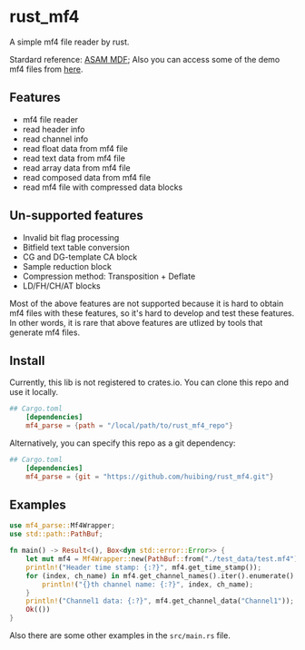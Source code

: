 # rust_mf4
A simple mf4 file reader by rust. 

Stardard reference:  <a href="https://www.asam.net/standards/detail/mdf/wiki/">ASAM MDF</a>;
Also you can access some of the demo mf4 files from <a href="https://www.asam.net/standards/detail/mdf/">here</a>.

## Features

- mf4 file reader
- read header info
- read channel info
- read float data from mf4 file
- read text data from mf4 file
- read array data from mf4 file
- read composed data from mf4 file
- read mf4 file with compressed data blocks

## Un-supported features

- Invalid bit flag processing 
- Bitfield text table conversion
- CG and DG-template CA block
- Sample reduction block
- Compression method: Transposition + Deflate
- LD/FH/CH/AT blocks
  
Most of the above features are not supported because it is hard to obtain mf4 files with these features, so it's hard to develop and test these features.
In other words, it is rare that above features are utlized by tools that generate mf4 files.


## Install

Currently, this lib is not registered to crates.io.
You can clone this repo and use it locally.

```toml
## Cargo.toml
    [dependencies]
    mf4_parse = {path = "/local/path/to/rust_mf4_repo"}
```

Alternatively, you can specify this repo as a git dependency:

```toml
## Cargo.toml
    [dependencies]
    mf4_parse = {git = "https://github.com/huibing/rust_mf4.git"}
```


## Examples

```rust
use mf4_parse::Mf4Wrapper;
use std::path::PathBuf;

fn main() -> Result<(), Box<dyn std::error::Error>> {
    let mut mf4 = Mf4Wrapper::new(PathBuf::from("./test_data/test.mf4"))?;
    println!("Header time stamp: {:?}", mf4.get_time_stamp());
    for (index, ch_name) in mf4.get_channel_names().iter().enumerate() {
        println!("{}th channel name: {:?}", index, ch_name);
    }
    println!("Channel1 data: {:?}", mf4.get_channel_data("Channel1"));
    Ok(())
}
```

Also there are some other examples in the `src/main.rs` file.
